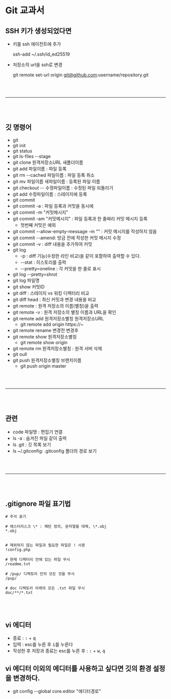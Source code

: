 # Git 교과서

## SSH 키가 생성되었다면

-   키를 ssh 에이전트에 추가

    ssh-add ~/.ssh/id_ed25519

-   저장소의 url을 ssh로 변경

    git remote set-url origin git@github.com:username/repository.git

<br><br>

---

<br><br>

## 깃 명령어

-   git
-   git init
-   git status
-   git ls-files --stage
-   git clone 원격저장소URL 새폴더이름
-   git add 파일이름 : 파일 등록
-   git rm --cached 파일이름 : 파일 등록 취소
-   git mv 파일이름 새파일이름 : 등록된 파일 이름
-   git checkout -- 수정파일이름 : 수정된 파일 되돌리기
-   git add 수정파일이름 : 스테이지에 등록
-   git commit
-   git commit -a : 파일 등록과 커밋을 동시에
-   git commit -m "커밋메시지"
-   git commit -am "커밋메시지" : 파일 등록과 한 줄짜리 커밋 메시지 등록
    -   첫번째 커밋은 예외
-   git commit --allow-empty-message -m "" : 커밋 메시지를 작성하지 않음
-   git commit --amend: 방금 전에 작성한 커밋 메시지 수정
-   git commit -v : diff 내용을 추가하여 커밋
-   git log
    -   -p : diff 기능(수정한 라인 비교)을 같이 포함하여 출력할 수 있다.
    -   --stat : 히스토리를 출력
    -   --pretty=oneline : 각 커밋을 한 줄로 표시
-   git log --pretty=shrot
-   git log 파일명
-   git show 커밋ID
-   git diff : 스테이지 vs 워킹 디렉터리 비교
-   git diff head : 최신 커밋과 변경 내용을 비교
-   git remote : 원격 저장소의 이름(별칭)을 출력
-   git remote -v : 원격 저장소의 별칭 이름과 URL을 확인
-   git remote add 원격저장소별칭 원격저장소URL
    -   git remote add origin https://~
-   git remote rename 변경전 변경후
-   git remote show 원격저장소별칭
    -   git remote show origin
-   git remote rm 원격저장소별칭 : 원격 서버 삭제
-   git oull
-   git push 원격저장소별칭 브랜치이름
    -   git push origin master

<br><br>

---

<br><br>

## 관련

-   code 파일명 : 편집기 연결
-   ls -a : 숨겨진 파일 같이 출력
-   ls .git : 깃 목록 보기
-   ls ~/.gitconfig: .gitconfig 폴더의 경로 보기

<br><br>

---

<br><br>

## .gitignore 파일 표기법

```
# 주석 표기

# 애스터리스크 \* : 패턴 정의, 문자열을 대체, \*.obj
*.obj


# 제외하지 않는 파일과 필요한 파일은 ! 사용
!config.php

# 현재 디렉터리 안에 있는 파일 무시
/readme.txt

# /pup/ 디렉토리 안의 모든 것을 무시
/pup/

# doc 디렉토리 아래의 모든 .txt 파일 무시
doc/**/*.txt

```

<br><br>

## vi 에디터

-   종료 : <kbd>:</kbd> + <kbd>q</kbd>
-   입력 : esc를 누른 후 <kbd>i</kbd>를 누른다
-   작성한 후 저장과 종료는 esc를 누른 후 : <kbd>:</kbd> + <kbd>w</kbd>, <kbd>q</kbd>

## vi 에디터 이외의 에디터를 사용하고 싶다면 깃의 환경 설정을 변경하다.

-   git config --global core.editor "에디터경로"
